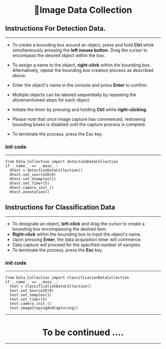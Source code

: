# <center>🎥Image Data Collection</center>

## Instructions For Detection Data.

***

* To create a bounding box around an object, press and hold **Ctrl** while simultaneously pressing the **left mouse button**. Drag the cursor to encompass the desired object within the box.

* To assign a name to the object, **right-click** within the bounding box. Alternatively, repeat the bounding box creation process as described above.

* Enter the object's name in the console and press **Enter** to confirm.

* Multiple objects can be labeled sequentially by repeating the aforementioned steps for each object.

* Initiate the timer by pressing and holding **Ctrl** while **right-clicking**.

* Please note that once image capture has commenced, redrawing bounding boxes is disabled until the capture process is complete.
* To terminate the process, press the Esc key.

### init code
***
~~~
from Data_Collection import detectionDataCollection
if __name__ == __main__:
  dtest = detectionDataCollection()
  dtest.set_sourceID(0)
  dtest.set_nSamples(1)
  dtest.set_Timer(5)
  dtest.camera_init_()
  dtest.annotation()
~~~

## Instructions for Classification Data
***
*   To designate an object, **left-click** and drag the cursor to create a bounding box encompassing the desired item.
*   **Right-click** within the bounding box to input the object's name.
*   Upon pressing **Enter**, the data acquisition timer will commence.
*   Data capture will proceed for the specified number of samples.
*   To terminate the process, press the **Esc** key.

### init code
***
~~~
from Data_Collection import classificationDataCollection
if __name__ == __main__:
  test = classificationDataCollection()
  test.set_SourceID(0)
  test.set_semples(1)
  test.set_timer(5)
  test.camera_init_()
  test.imageCropingAndCapturing()
~~~
***
# <center> To be continued ....</center>

***
